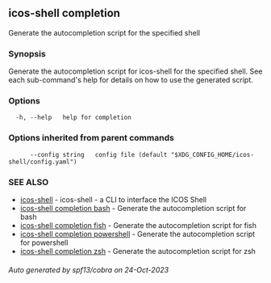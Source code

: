 ## icos-shell completion

Generate the autocompletion script for the specified shell

### Synopsis

Generate the autocompletion script for icos-shell for the specified shell.
See each sub-command's help for details on how to use the generated script.


### Options

```
  -h, --help   help for completion
```

### Options inherited from parent commands

```
      --config string   config file (default "$XDG_CONFIG_HOME/icos-shell/config.yaml")
```

### SEE ALSO

* [icos-shell](icos-shell.md)	 - icos-shell - a CLI to interface the ICOS Shell
* [icos-shell completion bash](icos-shell_completion_bash.md)	 - Generate the autocompletion script for bash
* [icos-shell completion fish](icos-shell_completion_fish.md)	 - Generate the autocompletion script for fish
* [icos-shell completion powershell](icos-shell_completion_powershell.md)	 - Generate the autocompletion script for powershell
* [icos-shell completion zsh](icos-shell_completion_zsh.md)	 - Generate the autocompletion script for zsh

###### Auto generated by spf13/cobra on 24-Oct-2023
